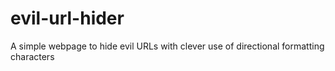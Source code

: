 evil-url-hider
==============

A simple webpage to hide evil URLs with clever use of directional formatting characters
